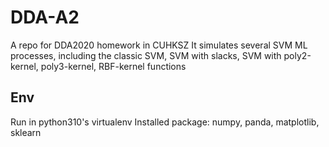 # DDA-A2
A repo for DDA2020 homework in CUHKSZ
It simulates several SVM ML processes, including the classic SVM, SVM with slacks, SVM with poly2-kernel, poly3-kernel, RBF-kernel functions 

## Env
Run in python310's virtualenv
Installed package: numpy, panda, matplotlib, sklearn
